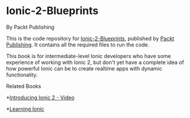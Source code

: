 # Ionic-2-Blueprints
By Packt Publishing

This is the code repository for [Ionic-2-Blueprints](https://www.packtpub.com/web-development/ionic-2-blueprints), published by [Packt Publishing](https://www.packtpub.com/). It contains all the required files to run the code.

This book is for intermediate-level Ionic developers who have some experience of working with Ionic 2, but don't yet have a complete idea of how powerful Ionic can be to create realtime apps with dynamic functionality.

Related Books

*[Introducing Ionic 2 - Video](https://www.packtpub.com/web-development/introducing-ionic-2-video?utm_source=GitHub&utm_medium=Repository&utm_campaign=9781786469144)

*[Learning Ionic](https://www.packtpub.com/application-development/learning-ionic?utm_source=GitHub&utm_medium=Repository&utm_campaign=9781783552603)
